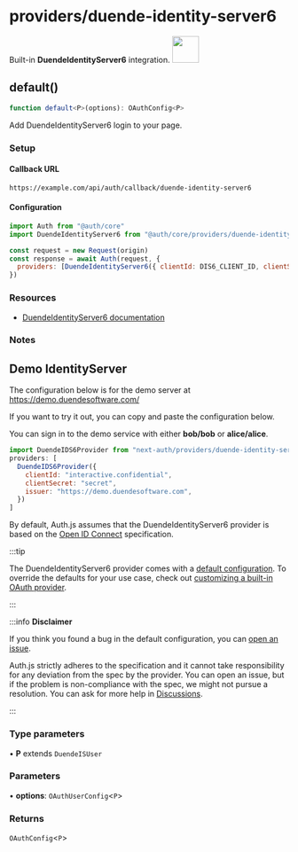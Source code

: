 # providers/duende-identity-server6

<div style={{backgroundColor: "#000", display: "flex", justifyContent: "space-between", color: "#fff", padding: 16}}>
<span>Built-in <b>DuendeIdentityServer6</b> integration.</span>
<a href="https://docs.duendesoftware.com/identityserver/v6">
  <img style={{display: "block"}} src="https://authjs.dev/img/providers/duende-identity-server6.svg" height="48" width="48"/>
</a>
</div>

## default()

```ts
function default<P>(options): OAuthConfig<P>
```

Add DuendeIdentityServer6 login to your page.

### Setup

#### Callback URL
```
https://example.com/api/auth/callback/duende-identity-server6
```

#### Configuration
```js
import Auth from "@auth/core"
import DuendeIdentityServer6 from "@auth/core/providers/duende-identity-server6"

const request = new Request(origin)
const response = await Auth(request, {
  providers: [DuendeIdentityServer6({ clientId: DIS6_CLIENT_ID, clientSecret: DIS6_CLIENT_SECRET, issuer: DIS6_ISSUER })],
})
```

### Resources

 - [DuendeIdentityServer6 documentation](https://docs.duendesoftware.com/identityserver/v6)

### Notes

## Demo IdentityServer

The configuration below is for the demo server at https://demo.duendesoftware.com/

If you want to try it out, you can copy and paste the configuration below.

You can sign in to the demo service with either <b>bob/bob</b> or <b>alice/alice</b>.

```js title=pages/api/auth/[...nextauth].js
import DuendeIDS6Provider from "next-auth/providers/duende-identity-server6"
providers: [
  DuendeIDS6Provider({
    clientId: "interactive.confidential",
    clientSecret: "secret",
    issuer: "https://demo.duendesoftware.com",
  })
]
```
By default, Auth.js assumes that the DuendeIdentityServer6 provider is
based on the [Open ID Connect](https://openid.net/specs/openid-connect-core-1_0.html) specification.

:::tip

The DuendeIdentityServer6 provider comes with a [default configuration](https://github.com/nextauthjs/next-auth/blob/main/packages/core/src/providers/duende-identity-server6.ts).
To override the defaults for your use case, check out [customizing a built-in OAuth provider](https://authjs.dev/guides/providers/custom-provider#override-default-options).

:::

:::info **Disclaimer**

If you think you found a bug in the default configuration, you can [open an issue](https://authjs.dev/new/provider-issue).

Auth.js strictly adheres to the specification and it cannot take responsibility for any deviation from
the spec by the provider. You can open an issue, but if the problem is non-compliance with the spec,
we might not pursue a resolution. You can ask for more help in [Discussions](https://authjs.dev/new/github-discussions).

:::

### Type parameters

• **P** extends `DuendeISUser`

### Parameters

• **options**: `OAuthUserConfig`\<`P`\>

### Returns

`OAuthConfig`\<`P`\>
